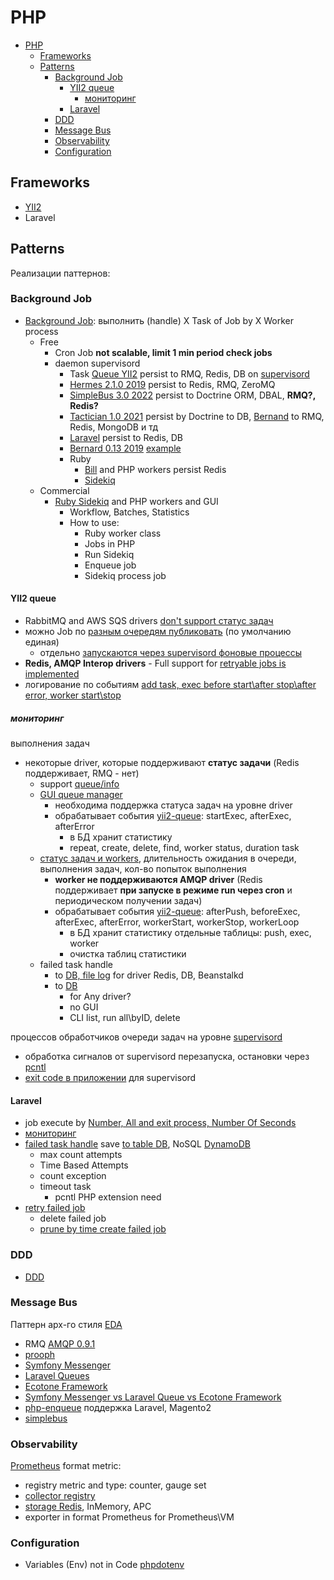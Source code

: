 # PHP

- [PHP](#php)
	- [Frameworks](#frameworks)
	- [Patterns](#patterns)
		- [Background Job](#background-job)
			- [YII2 queue](#yii2-queue)
				- [мониторинг](#мониторинг)
			- [Laravel](#laravel)
		- [DDD](#ddd)
		- [Message Bus](#message-bus)
		- [Observability](#observability)
		- [Configuration](#configuration)

## Frameworks

- [YII2](yii2.md)
- Laravel

## Patterns

Реализации паттернов:

### Background Job

- [Background Job](../../arch/pattern/development/background.job.md): выполнить (handle) X Task of Job by X Worker process
  - Free
    - Cron Job __not scalable, limit 1 min period check jobs__
    - daemon supervisord
		- Task [Queue YII2](https://github.com/yiisoft/yii2-queue) persist to RMQ, Redis, DB on [supervisord](../os/supervisord.md)
		- [Hermes 2.1.0 2019](https://github.com/tomaj/hermes) persist to Redis, RMQ, ZeroMQ
		- [SimpleBus 3.0 2022](https://github.com/SimpleBus/SimpleBus) persist to Doctrine ORM, DBAL, __RMQ?, Redis?__
		- [Tactician 1.0 2021](https://tactician.thephpleague.com/) persist by Doctrine to DB, [Bernand](https://bernardphp-com.readthedocs.io/projects/bernard/drivers.html) to RMQ, Redis, MongoDB и тд
		- [Laravel](https://laravel.com/docs/10.x/queues) persist to Redis, DB
		- [Bernard 0.13 2019](https://github.com/bernardphp/bernard) [example](https://medium.com/devcupboard/elegant-background-jobs-in-php-c61b91bf582b)
		- Ruby
			- [Bill](https://optimalbits.github.io/bull/) and PHP workers persist Redis
			- [Sidekiq](https://sidekiq.org/)
  - Commercial
    - [Ruby Sidekiq](https://sidekiq.org/) and PHP workers and GUI
    	- Workflow, Batches, Statistics
    	- How to use:
    		- Ruby worker class
    		- Jobs in PHP
    		- Run Sidekiq
    		- Enqueue job
    		- Sidekiq process job

#### YII2 queue

- RabbitMQ and AWS SQS drivers [don't support статус задач](https://github.com/yiisoft/yii2-queue/blob/master/docs/guide/usage.md#job-status)
- можно Job по [разным очередям публиковать](https://github.com/yiisoft/yii2-queue/blob/master/docs/guide/usage.md#multiple-queues) (по умолчанию единая)
	- отдельно [запускаются через supervisord фоновые процессы](https://github.com/yiisoft/yii2-queue/issues/32)
- __Redis, AMQP Interop drivers__ - Full support for [retryable jobs is implemented](https://github.com/yiisoft/yii2-queue/blob/master/docs/guide/retryable.md#restrictions)
- логирование по событиям [add task, exec before start\after stop\after error, worker start\stop](https://github.com/yiisoft/yii2-queue/blob/master/src/LogBehavior.php)

##### мониторинг

выполнения задач

  - некоторые driver, которые поддерживают __статус задачи__ (Redis поддерживает, RMQ - нет)
	- support [queue/info](https://www.programmersought.com/article/76143923971/)
	- [GUI queue manager](https://fasthub.cc/ignatenkovnikita/yii2-queuemanager)
      - необходима поддержка статуса задач на уровне driver
      - обрабатывает события [yii2-queue](https://github.com/yiisoft/yii2-queue/blob/master/docs/guide/usage.md#handling-events): startExec, afterExec, afterError
        - в БД хранит статистику
        - repeat, create, delete, find, worker status, duration task
    - [статус задач и workers](https://github.com/zhuravljov/yii2-queue-monitor), длительность ожидания в очереди, выполнения задач, кол-во попыток выполнения
      - __worker не поддерживаются AMQP driver__ (Redis поддерживает __при запуске в режиме run через cron__ и периодическом получении задач)
      - обрабатывает события [yii2-queue](https://github.com/yiisoft/yii2-queue/blob/master/docs/guide/usage.md#handling-events): afterPush, beforeExec, afterExec, afterError, workerStart, workerStop, workerLoop
    	- в БД хранит статистику отдельные таблицы: push, exec, worker
    	- очистка таблиц статистики
    - failed task handle
      - to [DB, file log](https://github.com/shmilyzxt/yii2-queue) for driver Redis, DB, Beanstalkd
      - to [DB](https://github.com/silverslice/yii2-queue-failed)
      	- for Any driver?
        - no GUI
        - CLI list, run all\byID, delete

процессов обработчиков очереди задач на уровне [supervisord](../os/supervisord.md)

  - обработка сигналов от supervisord перезапуска, остановки через [pcntl](https://www.php.net/manual/en/function.pcntl-signal.php)
  - [exit code в приложении](https://github.com/sergej-kurakin/supervisord-demo) для supervisord

#### Laravel

- job execute by [Number, All and exit process, Number Of Seconds](https://laravel.com/docs/10.x/queues#processing-a-specified-number-of-jobs)
- [мониторинг](https://laravel.com/docs/10.x/queues#monitoring-your-queues)
- [failed task handle](https://laravel.com/docs/10.x/queues#max-job-attempts-and-timeout) save [to table DB](https://laravel.com/docs/10.x/queues#dealing-with-failed-jobs), NoSQL [DynamoDB](https://laravel.com/docs/10.x/queues#storing-failed-jobs-in-dynamodb)
	- max count attempts
	- Time Based Attempts
	- count exception
	- timeout task
		- pcntl PHP extension need
- [retry failed job](https://laravel.com/docs/10.x/queues#retrying-failed-jobs)
	- delete failed job
	- [prune by time create failed job](https://laravel.com/docs/10.x/queues#pruning-failed-jobs)

### DDD

- [DDD](../../arch/ref/ddd/php.md)

### Message Bus

Паттерн арх-го стиля [EDA](../../arch/style/eda.md)

- RMQ [AMQP 0.9.1](https://github.com/php-amqplib/php-amqplib)
- [prooph](https://github.com/prooph/service-bus)
- [Symfony Messenger](https://symfony.com/doc/current/messenger.html)
- [Laravel Queues](https://laravel.com/docs/9.x/queues)
- [Ecotone Framework](https://github.com/ecotoneFramework/ecotone)
- [Symfony Messenger vs Laravel Queue vs Ecotone Framework](https://blog.devgenius.io/message-processing-in-php-symfony-messenger-laravel-queues-and-ecotone-8ca17102c5b2)
- [php-enqueue](https://github.com/php-enqueue/) поддержка Laravel, Magento2
- [simplebus](http://docs.simplebus.io/en/latest/index.html)

### Observability

[Prometheus](../store/prometheus.md) format metric:

- registry metric and type: counter, gauge set
- [collector registry](https://github.com/promphp/prometheus_client_php)
- [storage Redis](https://itnan.ru/post.php?c=1&p=544582), InMemory, APC
- exporter in format Prometheus for Prometheus\VM

### Configuration

- Variables (Env) not in Code [phpdotenv](https://github.com/vlucas/phpdotenv)
